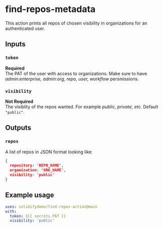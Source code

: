 # find-repos-metadata

This action prints all repos of chosen visibility in organizations for an authenticated user. 

## Inputs

### `token`

**Required** \
The PAT of the user with access to organizations. Make sure to have *admin:enterprise, admin:org, repo, user, workflow* persmissions. 

### `visibility`

**Not Required** \
The visiblity of the repos wanted. For example *public, private, etc*. Default `"public"`.

## Outputs

### `repos`

A list of repos in JSON format looking like: 
```JSON
{
  repository: 'REPO_NAME',
  organization: 'ORG_NAME',
  visibility: 'public'
}
```

## Example usage

```yaml
uses: solidifydemo/find-repos-action@main
with:
  token: ${{ secrets.PAT }}
  visibility: 'public'
```
